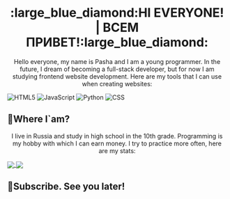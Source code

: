 <h1 align="center">
      :large_blue_diamond:<strong>HI EVERYONE! | ВСЕМ ПРИВЕТ!</strong>:large_blue_diamond:
</h1>

<p align="center">
      Hello everyone, my name is Pasha and I am a young programmer. In the future, I dream of becoming a full-stack developer,
      but for now I am studying frontend website development. Here are my tools that I can use when creating websites:
</p>

  ![HTML5](https://img.shields.io/badge/-HTML-090909?style=for-the-badge&logo=html5&logoColor=orange)
  ![JavaScript](https://img.shields.io/badge/-JavaScript-090909?style=for-the-badge&logo=JavaScript&logoColor=E9D54D)
  ![Python](https://img.shields.io/badge/-Python-090909?style=for-the-badge&logo=python&logoColor=green)
  ![CSS](https://img.shields.io/badge/-CSS-090909?style=for-the-badge&logo=css3&logoColor=blue)

## :small_blue_diamond:Where I`am?
<p align="center">
  I live in Russia and study in high school in the 10th grade. Programming is my hobby with which I can earn money. I try to practice more often, here are my stats:
</p>

<a href="https://github.com/anuraghazra/github-readme-stats">
  <img align="center" src="https://github-readme-stats.vercel.app/api?username=areallypawa&theme=tokyonight&hide=contribs&show_icons=true" />
</a>
<a href="https://github.com/areallypawa/github-readme-stats">
  <img align="center" src="https://github-readme-stats.vercel.app/api/top-langs/?username=areallypawa&layout=compact&theme=tokyonight" />
</a>

## :large_orange_diamond:Subscribe. See you later!

